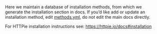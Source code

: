 Here we maintain a database of installation methods, from which we generate
the installation section in docs. If you’d like add or update an installation method,
edit [methods.yml](./methods.yml), do not edit the main docs directly.

For HTTPie installation instructions see: https://httpie.io/docs#installation
